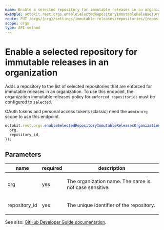 ```yaml
---
name: Enable a selected repository for immutable releases in an organization
example: octokit.rest.orgs.enableSelectedRepositoryImmutableReleasesOrganization({ org, repository_id })
route: PUT /orgs/{org}/settings/immutable-releases/repositories/{repository_id}
scope: orgs
type: API method
---
```


# Enable a selected repository for immutable releases in an organization

Adds a repository to the list of selected repositories that are enforced for immutable releases in an organization. To use this endpoint, the organization immutable releases policy for `enforced_repositories` must be configured to `selected`.

OAuth tokens and personal access tokens (classic) need the `admin:org` scope to use this endpoint.

```js
octokit.rest.orgs.enableSelectedRepositoryImmutableReleasesOrganization({
  org,
  repository_id,
});
```

## Parameters

<table>
  <thead>
    <tr>
      <th>name</th>
      <th>required</th>
      <th>description</th>
    </tr>
  </thead>
  <tbody>
    <tr><td>org</td><td>yes</td><td>

The organization name. The name is not case sensitive.

</td></tr>
<tr><td>repository_id</td><td>yes</td><td>

The unique identifier of the repository.

</td></tr>
  </tbody>
</table>

See also: [GitHub Developer Guide documentation](https://docs.github.com/rest/orgs/orgs#enable-a-selected-repository-for-immutable-releases-in-an-organization).
